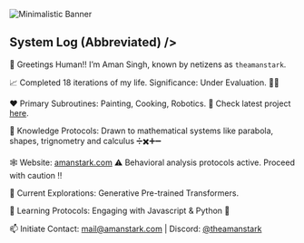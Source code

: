 
![Minimalistic Banner](https://raw.githubusercontent.com/theamanstark/theamanstark/assets/banner.png)

## System Log (Abbreviated) />

👋  Greetings Human!! I’m Aman Singh, known by netizens as `theamanstark`.

📈  Completed 18 iterations of my life. Significance: Under Evaluation. 😶‍🌫️

❤️  Primary Subroutines: Painting, Cooking, Robotics. 🤖 Check latest project [here](https://imstark.link/bionic). 

👻  Knowledge Protocols: Drawn to mathematical systems like parabola, shapes, trignometry and calculus ➗✖️➕➖

🕸️  Website: [amanstark.com](https://www.amanstark.com)  ⚠️  Behavioral analysis protocols active. Proceed with caution ‼️ 

👀  Current Explorations: Generative Pre-trained Transformers.

🌱  Learning Protocols:  Engaging with Javascript & Python 🐍

📫  Initiate Contact: mail@amanstark.com | Discord: [@theamanstark](https://imstark.link/discord) 
